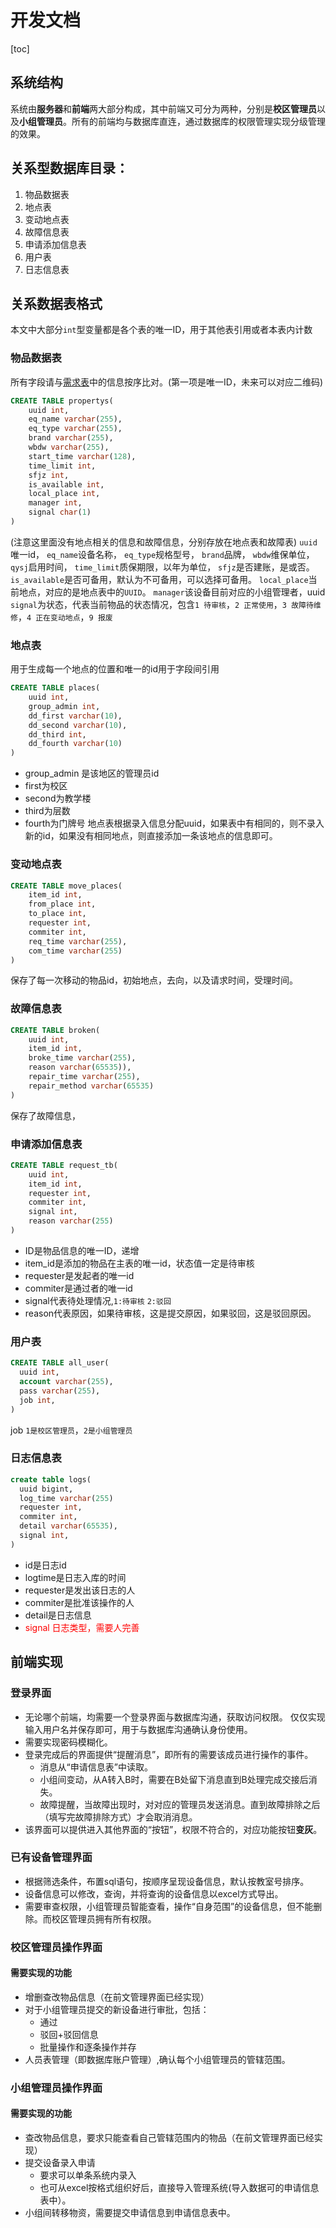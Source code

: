 # 开发文档
[toc]
## 系统结构
系统由**服务器**和**前端**两大部分构成，其中前端又可分为两种，分别是**校区管理员**以及**小组管理员**。所有的前端均与数据库直连，通过数据库的权限管理实现分级管理的效果。
## 关系型数据库目录：
1. 物品数据表
2. 地点表
3. 变动地点表
4. 故障信息表
5. 申请添加信息表
6. 用户表
7. 日志信息表
## 关系数据表格式
本文中大部分`int`型变量都是各个表的唯一ID，用于其他表引用或者本表内计数
### 物品数据表
所有字段请与[需求表](Requirement.md)中的信息按序比对。(第一项是唯一ID，未来可以对应二维码)
```sql
CREATE TABLE propertys(
    uuid int,
    eq_name varchar(255),
    eq_type varchar(255),
    brand varchar(255),
    wbdw varchar(255),
    start_time varchar(128),
    time_limit int,
    sfjz int,
    is_available int,
    local_place int,
    manager int,
    signal char(1)
)
```
(注意这里面没有地点相关的信息和故障信息，分别存放在地点表和故障表)
`uuid`唯一id，
`eq_name`设备名称，
`eq_type`规格型号，
`brand`品牌，
`wbdw`维保单位，
`qysj`启用时间，
`time_limit`质保期限，以年为单位，
`sfjz`是否建账，是或否。
`is_available`是否可备用，默认为不可备用，可以选择可备用。
`local_place`当前地点，对应的是地点表中的`UUID`。
`manager`该设备目前对应的小组管理者，uuid
`signal`为状态，代表当前物品的状态情况，包含`1 待审核`，`2 正常使用`，`3 故障待维修`，`4 正在变动地点`，`9 报废`
### 地点表
用于生成每一个地点的位置和唯一的id用于字段间引用
```sql
CREATE TABLE places(
    uuid int,
    group_admin int,
    dd_first varchar(10),
    dd_second varchar(10),
    dd_third int,
    dd_fourth varchar(10)
)
```
+ group_admin 是该地区的管理员id
+ first为校区
+ second为教学楼
+ third为层数
+ fourth为门牌号
地点表根据录入信息分配uuid，如果表中有相同的，则不录入新的id，如果没有相同地点，则直接添加一条该地点的信息即可。
### 变动地点表
```sql
CREATE TABLE move_places(
    item_id int,
    from_place int,
    to_place int,
    requester int,
    commiter int,
    req_time varchar(255),
    com_time varchar(255)
)
```
保存了每一次移动的物品id，初始地点，去向，以及请求时间，受理时间。
### 故障信息表
```sql
CREATE TABLE broken(
    uuid int,
    item_id int,
    broke_time varchar(255),
    reason varchar(65535)),
    repair_time varchar(255),
    repair_method varchar(65535)
)
```
保存了故障信息，
### 申请添加信息表
```sql
CREATE TABLE request_tb(
    uuid int,
    item_id int,
    requester int,
    commiter int,
    signal int,
    reason varchar(255)
)
```
+ ID是物品信息的唯一ID，递增
+ item_id是添加的物品在主表的唯一id，状态值一定是待审核
+ requester是发起者的唯一id
+ commiter是通过者的唯一id
+ signal代表待处理情况,`1:待审核` `2:驳回`
+ reason代表原因，如果待审核，这是提交原因，如果驳回，这是驳回原因。
### 用户表
```sql
CREATE TABLE all_user(
  uuid int,
  account varchar(255),
  pass varchar(255),
  job int,
)
```
job `1是校区管理员`，`2是小组管理员`
### 日志信息表
```sql
create table logs(
  uuid bigint,
  log_time varchar(255)
  requester int,
  commiter int,
  detail varchar(65535),
  signal int,
)
```
+ id是日志id
+ logtime是日志入库的时间
+ requester是发出该日志的人
+ commiter是批准该操作的人
+ detail是日志信息
+ <font color =red >signal 日志类型，需要人完善</font>
## 前端实现
### 登录界面
+ 无论哪个前端，均需要一个登录界面与数据库沟通，获取访问权限。
仅仅实现输入用户名并保存即可，用于与数据库沟通确认身份使用。
+ 需要实现密码模糊化。
+ 登录完成后的界面提供“提醒消息”，即所有的需要该成员进行操作的事件。
  + 消息从“申请信息表”中读取。
  + 小组间变动，从A转入B时，需要在B处留下消息直到B处理完成交接后消失。
  + 故障提醒，当故障出现时，对对应的管理员发送消息。直到故障排除之后（填写完故障排除方式）才会取消消息。
+ 该界面可以提供进入其他界面的“按钮”，权限不符合的，对应功能按钮**变灰**。
### 已有设备管理界面
+ 根据筛选条件，布置sql语句，按顺序呈现设备信息，默认按教室号排序。
+ 设备信息可以修改，查询，并将查询的设备信息以excel方式导出。
+ 需要审查权限，小组管理员智能查看，操作“自身范围”的设备信息，但不能删除。而校区管理员拥有所有权限。
### 校区管理员操作界面
#### 需要实现的功能
+ 增删查改物品信息（在前文管理界面已经实现）
+ 对于小组管理员提交的新设备进行审批，包括：
  + 通过
  + 驳回+驳回信息
  + 批量操作和逐条操作并存
+ 人员表管理（即数据库账户管理）,确认每个小组管理员的管辖范围。

### 小组管理员操作界面
#### 需要实现的功能
+ 查改物品信息，要求只能查看自己管辖范围内的物品（在前文管理界面已经实现）
+ 提交设备录入申请
  + 要求可以单条系统内录入
  + 也可从excel按格式组织好后，直接导入管理系统(导入数据可的申请信息表中）。
+ 小组间转移物资，需要提交申请信息到申请信息表中。